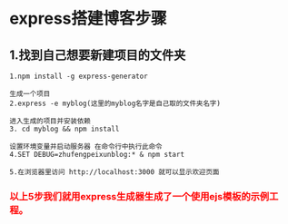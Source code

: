 # express搭建博客步骤
## 1.找到自己想要新建项目的文件夹
```
1.npm install -g express-generator
```
```
生成一个项目
2.express -e myblog(这里的myblog名字是自己取的文件夹名字)
```
```
进入生成的项目并安装依赖
3. cd myblog && npm install
```
```
设置环境变量并启动服务器 在命令行中执行此命令
4.SET DEBUG=zhufengpeixunblog:* & npm start
```
```
5.在浏览器里访问 http://localhost:3000 就可以显示欢迎页面
```
### <font color=red>以上5步我们就用express生成器生成了一个使用ejs模板的示例工程。</font>